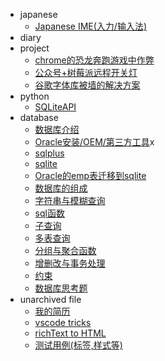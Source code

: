 * japanese
    * [Japanese IME(入力/输入法)](/doc/japanese/IME.md)
* diary
* project
    * [chrome的恐龙奔跑游戏中作弊](/doc/project/chrome-game-cheat.md)
    * [公众号+树莓派远程开关灯](doc/project/rpi-gpio)
    * [谷歌字体库被墙的解决方案](doc/project/googlefont.md)
* python
    * [SQLiteAPI](doc/python/python-sqlite.md)
* database
    * [数据库介绍](doc/database/01-database.md)
    * [Oracle安装/OEM/第三方工具](doc/database/02-oracle.md)x
    * [sqlplus](doc/database/03-sqlplus.md)
    * [sqlite](doc/database/04-sqlite.md)
    * [Oracle的emp表迁移到sqlite](doc/database/05-migrate.md)
    * [数据库的组成](doc/database/06-traverse-db.md)
    * [字符串与模糊查询](doc/database/07-query.md)
    * [sql函数](doc/database/08-function.md)
    * [子查询](doc/database/09-subquery.md)
    * [多表查询](doc/database/10-multi-table.md)
    * [分组与聚合函数](doc/database/11-group.md)
    * [增删改与事务处理](doc/database/12-update.md)
    * [约束](doc/database/13-constraint.md)
    * [数据库思考题](doc/database/problem.md)
* unarchived file
    * [我的简历](doc/unfiled/resume.html)
    * [vscode tricks](doc/unfiled/vscode)
    * [richText to HTML](doc/unfiled/paste.html)
    * [测试用例(标签,样式等)](doc/unfiled/test.md)